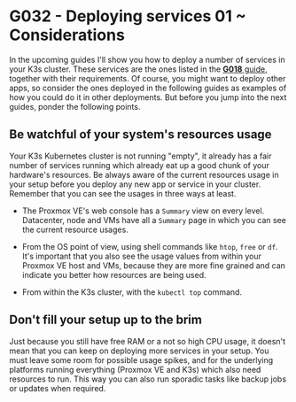# G032 - Deploying services 01 ~ Considerations

In the upcoming guides I'll show you how to deploy a number of services in your K3s cluster. These services are the ones listed in the [**G018** guide](G018%20-%20K3s%20cluster%20setup%2001%20~%20Requirements%20and%20arrangement.md#requirements-for-the-k3s-cluster-and-the-services-to-deploy-in-it), together with their requirements. Of course, you might want to deploy other apps, so consider the ones deployed in the following guides as examples of how you could do it in other deployments. But before you jump into the next guides, ponder the following points.

## Be watchful of your system's resources usage

Your K3s Kubernetes cluster is not running "empty", it already has a fair number of services running which already eat up a good chunk of your hardware's resources. Be always aware of the current resources usage in your setup before you deploy any new app or service in your cluster. Remember that you can see the usages in three ways at least.

- The Proxmox VE's web console has a `Summary` view on every level. Datacenter, node and VMs have all a `Summary` page in which you can see the current resource usages.

- From the OS point of view, using shell commands like `htop`, `free` or `df`. It's important that you also see the usage values from within your Proxmox VE host and VMs, because they are more fine grained and can indicate you better how resources are being used.

- From within the K3s cluster, with the `kubectl top` command.

## Don't fill your setup up to the brim

Just because you still have free RAM or a not so high CPU usage, it doesn't mean that you can keep on deploying more services in your setup. You must leave some room for possible usage spikes, and for the underlying platforms running everything (Proxmox VE and K3s) which also need resources to run. This way you can also run sporadic tasks like backup jobs or updates when required.

